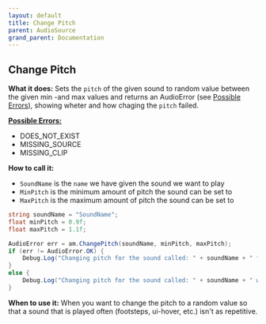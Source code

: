 ```yaml
---
layout: default
title: Change Pitch
parent: AudioSource
grand_parent: Documentation
---
```


## Change Pitch
**What it does:**
Sets the ```pitch``` of the given sound to random value between the given min -and max values and returns an AudioError (see [Possible Errors](https://mathewhdyt.github.io/Unity-Audio-Manager/docs/documentation/index/#possible-errors)), showing wheter and how chaging the ```pitch``` failed.

[**Possible Errors:**](https://mathewhdyt.github.io/Unity-Audio-Manager/docs/documentation/index/#possible-errors)
- DOES_NOT_EXIST
- MISSING_SOURCE
- MISSING_CLIP

**How to call it:**
- ```SoundName``` is the ```name``` we have given the sound we want to play
- ```MinPitch``` is the minimum amount of pitch the sound can be set to
- ```MaxPitch``` is the maximum amount of pitch the sound can be set to

```csharp
string soundName = "SoundName";
float minPitch = 0.9f;
float maxPitch = 1.1f;

AudioError err = am.ChangePitch(soundName, minPitch, maxPitch);
if (err != AudioError.OK) {
    Debug.Log("Changing pitch for the sound called: " + soundName + " failed with error id: " + err);
}
else {
    Debug.Log("Changing pitch for the sound called: " + soundName + " with the given minimum pitch being: " + minPitch.ToString("0.00") + " and the given maximum pitch being: " + maxPitch.ToString("0.00") + " succesfull");
}
```

**When to use it:**
When you want to change the pitch to a random value so that a sound that is played often (footsteps, ui-hover, etc.) isn't as repetitive.
